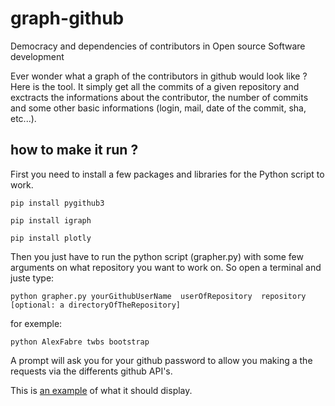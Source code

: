 # graph-github
Democracy and dependencies of contributors in Open source Software development 

Ever wonder what a graph of the contributors in github would look like ? Here is the tool. It simply get all the commits of a given repository and exctracts the informations about the contributor, the number of commits and some other basic informations (login, mail, date of the commit, sha, etc...).

## how to make it run ?

First you need to install a few packages and libraries for the Python script to work.

```
pip install pygithub3
```

```
pip install igraph
```

```
pip install plotly
```

Then you just have to run the python script (grapher.py) with some few arguments on what repository you want to work on. So open a terminal and juste type:

```
python grapher.py yourGithubUserName  userOfRepository  repository  [optional: a directoryOfTheRepository]
```

for exemple:

```
python AlexFabre twbs bootstrap
```

A prompt will ask you for your github password to allow you making a the requests via the differents github API's.

This is [an example](http://www.alexfabre.com/twbs-bootstrap.html) of what it should display.
